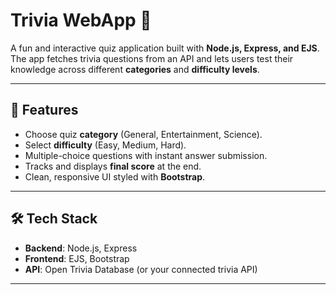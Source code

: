 # Trivia WebApp 🎯  

A fun and interactive quiz application built with **Node.js, Express, and EJS**.  
The app fetches trivia questions from an API and lets users test their knowledge across different **categories** and **difficulty levels**.  

---

## 🚀 Features
- Choose quiz **category** (General, Entertainment, Science).  
- Select **difficulty** (Easy, Medium, Hard).  
- Multiple-choice questions with instant answer submission.  
- Tracks and displays **final score** at the end.  
- Clean, responsive UI styled with **Bootstrap**.  

---

## 🛠️ Tech Stack
- **Backend**: Node.js, Express  
- **Frontend**: EJS, Bootstrap  
- **API**: Open Trivia Database (or your connected trivia API)  

---

